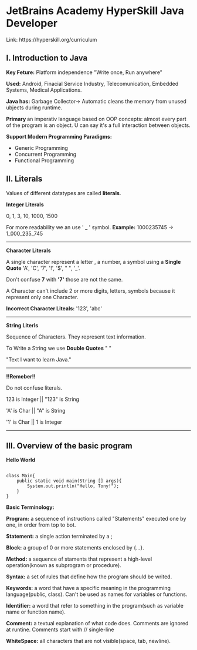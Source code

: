 # JetBrains Academy HyperSkill Java Developer
<p>Link: <link>https://hyperskill.org/curriculum</link></p>

## I. Introduction to Java

<p><b>Key Feture:</b> Platform independence "Write once, Run anywhere"</p>
<p><b>Used:</b> Android, Finacial Service Industry, Telecomunication, Embedded Systems, Medical Applications.</p>
<p><b>Java has:</b> Garbage Collector-> Automatic cleans the memory from unused ubjects during runtime.</p>
<p><b>Primary </b> an imperativ language based on OOP concepts: almost every part of the program is an object. U can say it's a full interaction between objects.</p>
<p><b>Support Modern Programming Paradigms:</b></p>
<ul>
  <li>Generic Programming</li>
  <li>Concurrent Programming</li>
  <li>Functional Programming</li>
</ul>


## II. Literals
<p>Values of different datatypes are called <b>literals</b>.</p>
<p><b>Integer Literals</b></p>
<p>0, 1, 3, 10, 1000, 1500</p>
<p>For more readability we an use ' _ ' symbol. <b>Example:</b> 1000235745 -> 1_000_235_745</p>
<hr>
<p><b>Character Literals</b></p>
<p>A single character represent a letter , a number, a symbol using a <b>Single Quote</b> 'A', 'C', '7', '!', '$', " ", '_'.</p>
<p>Don't confuse <b>7</b> with <b>'7'</b> those are not the same.</p>
<p>A Character can't include 2 or more digits, letters, symbols because it represent only one Character.</p>
<p><b>Incorrect Character Liteals:</b> '123', 'abc'</p>
<hr>
<p><b>String Literls</b></p>
<p>Sequence of Characters. They represent text information.</p>
<p>To Write a String we use <b>Double Quotes</b> " "</p>
<p>"Text I want to learn Java."</p>
<hr>
<p><b>!!Remeber!!</p></b>
<p>Do not confuse literals.</p>
<p>123 is Integer || "123" is String</p>
<p>'A' is Char || "A" is String</p>
<p>'1' is Char || 1 is Integer</p>
<hr>
  
## III. Overview of the basic program
<p><b>Hello World</b></p>
<pre><code>
class Main{
    public static void main(String [] args){
        System.out.println("Hello, Tony!");
    }
} </code></pre>

<p><b>Basic Terminology:</b></p>
<p><b>Program:</b> a sequence of instructions called "Statements" executed one by one, in order from top to bot.</p>
<p><b>Statement:</b> a single action terminated by a ;</p>
<p><b>Block:</b> a group of 0 or more statements enclosed by {...}.</p>
<p><b>Method:</b> a sequence of staments that represent a high-level operation(known as subprogram or procedure).</p>
<p><b>Syntax:</b> a set of rules that define how the program should be writed.</p>
<p><b>Keywords:</b> a word that have a specific meaning in the programming language(public, class). Can't be used as names for variables or functions.</p>
<p><b>Identifier:</b> a word that refer to something in the program(such as variable name or function name).</p>
<p><b>Comment:</b> a textual explanation of what code does. Comments are ignored at runtine. Comments start with // single-line</p>
<p><b>WhiteSpace:</b> all characters that are not visible(space, tab, newline).</p>

  
  
  
  
  
  
